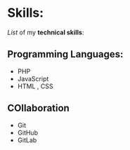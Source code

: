 # Skills:

*List* of my **technical skills**:

## Programming Languages:
- PHP
- JavaScript
- HTML , CSS

## COllaboration 
- Git
- GitHub
- GitLab
